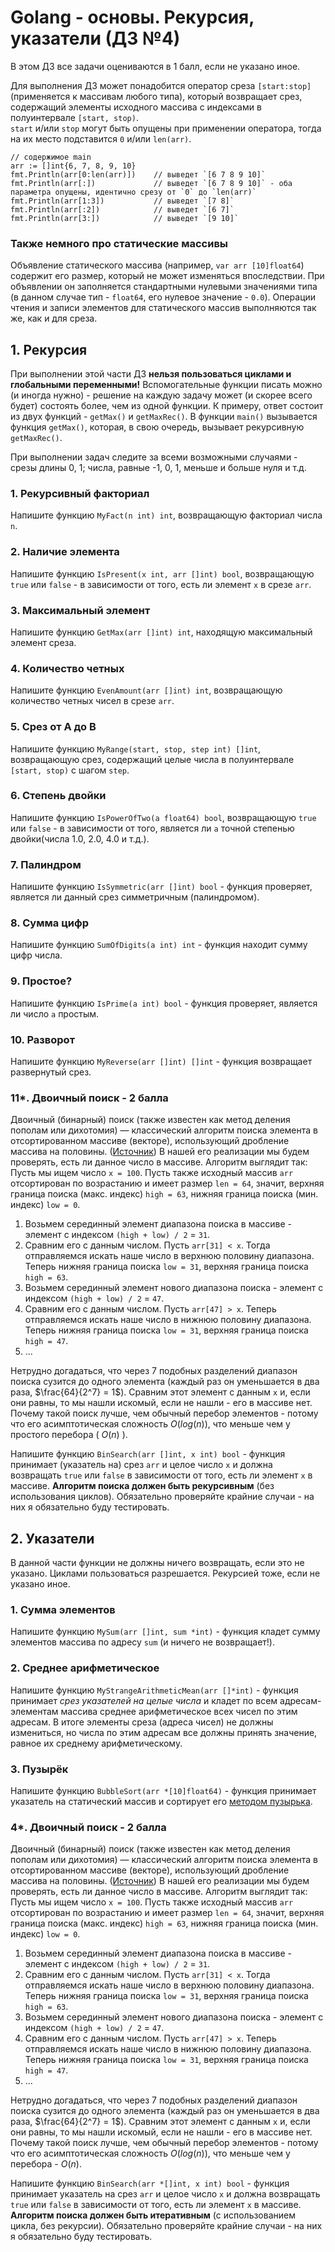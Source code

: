 # Golang - основы. Рекурсия, указатели (ДЗ №4)
В этом ДЗ все задачи оцениваются в 1 балл, если не указано иное.

Для выполнения ДЗ может понадобится оператор среза `[start:stop]` (применяется к массивам любого типа),
который возвращает срез, содержащий элементы исходного массива с индексами в полуинтервале `[start, stop)`.<br>
`start` и/или `stop` могут быть опущены при применении оператора, тогда на их место подставится `0` и/или `len(arr)`.
```golang
// содержимое main
arr := []int{6, 7, 8, 9, 10}
fmt.Println(arr[0:len(arr)])    // выведет `[6 7 8 9 10]`
fmt.Println(arr[:])             // выведет `[6 7 8 9 10]` - оба параметра опущены, идентично срезу от `0` до `len(arr)`
fmt.Println(arr[1:3])           // выведет `[7 8]`
fmt.Println(arr[:2])            // выведет `[6 7]`
fmt.Println(arr[3:])            // выведет `[9 10]`
```

### Также немного про статические массивы
Объявление статического массива (например, `var arr [10]float64`) содержит его размер, который не может изменяться впоследствии. 
При объявлении он заполняется стандартными нулевыми значениями типа (в данном случае тип - `float64`, его нулевое значение - `0.0`). 
Операции чтения и записи элементов для статического массив выполняются так же, как и для среза.
## 1. Рекурсия
При выполнении этой части ДЗ **нельзя пользоваться циклами и глобальными переменными!**
Вспомогательные функции писать можно (и иногда нужно) - решение на каждую задачу может (и скорее всего будет) состоять более, чем из одной функции. К примеру, ответ состоит из двух функций - `getMax()` и `getMaxRec()`. В функции `main()` вызывается функция `getMax()`, которая, в свою очередь, вызывает рекурсивную `getMaxRec()`.


При выполнении задач следите за всеми возможными случаями - срезы длины 0, 1; числа, равные -1, 0, 1, меньше и больше нуля и т.д.

### 1. Рекурсивный факториал
Напишите функцию `MyFact(n int) int`, возвращающую факториал числа `n`.

### 2. Наличие элемента
Напишите функцию `IsPresent(x int, arr []int) bool`, возвращающую `true` или `false` - 
в зависимости от того, есть ли элемент `x` в срезе `arr`.

### 3. Максимальный элемент
Напишите функцию `GetMax(arr []int) int`, находящую максимальный элемент среза.

### 4. Количество четных
Напишите функцию `EvenAmount(arr []int) int`, возвращающую количество четных чисел в срезе `arr`.

### 5. Срез от A до B
Напишите функцию `MyRange(start, stop, step int) []int`, возвращающую срез, содержащий целые числа в полуинтервале `[start, stop)` с шагом `step`.

### 6. Степень двойки
Напишите функцию `IsPowerOfTwo(a float64) bool`, возвращающую `true` или `false` - 
в зависимости от того, является ли `a` точной степенью двойки(числа 1.0, 2.0, 4.0 и т.д.).

### 7. Палиндром
Напишите функцию `IsSymmetric(arr []int) bool` - функция проверяет, является ли данный срез симметричным (палиндромом).

### 8. Сумма цифр
Напишите функцию `SumOfDigits(a int) int` - функция находит сумму цифр числа.

### 9. Простое?
Напишите функцию `IsPrime(a int) bool` - функция проверяет, является ли число `a` простым. 

### 10. Разворот
Напишите функцию `MyReverse(arr []int) []int` - функция возвращает развернутый срез.

### 11*. Двоичный поиск - 2 балла
Двоичный (бинарный) поиск (также известен как метод деления пополам или дихотомия) — классический алгоритм поиска элемента в отсортированном массиве (векторе), использующий дробление массива на половины. 
([Источник](https://ru.wikipedia.org/wiki/Двоичный_поиск))
В нашей его реализации мы будем проверять, есть ли данное число в массиве. Алгоритм выглядит так:<br>
Пусть мы ищем число `x = 100`. Пусть также исходный массив `arr` отсортирован по возрастанию и имеет размер `len = 64`, значит, верхняя граница поиска (макс. индекс) `high = 63`, нижняя граница поиска (мин. индекс) `low = 0`.
1. Возьмем серединный элемент диапазона поиска в массиве - элемент с индексом `(high + low) / 2` = `31`.
2. Сравним его c данным числом. Пусть `arr[31] < x`. Тогда отправляемся искать наше число в верхнюю половину диапазона.
   Теперь нижняя граница поиска `low = 31`, верхняя граница поиска `high = 63`.
3. Возьмем серединный элемент нового диапазона поиска - элемент с индексом `(high + low) / 2` = `47`.
4. Сравним его с данным числом. Пусть `arr[47] > x`. Теперь отправляемся искать наше число в нижнюю половину диапазона.
   Теперь нижняя граница поиска `low = 31`, верхняя граница поиска `high = 47`.
5. ...

Нетрудно догадаться, что через 7 подобных разделений диапазон поиска сузится до одного элемента (каждый раз он уменьшается в два раза, $\frac{64}{2^7} = 1$). 
Сравним этот элемент с данным `x` и, если они равны, то мы нашли искомый, если не нашли - его в массиве нет. 
Почему такой поиск лучше, чем обычный перебор элементов - потому что его асимптотическая сложность $O(log(n))$, что меньше чем у простого перебора ( $O(n)$ ).

Напишите функцию `BinSearch(arr []int, x int) bool` - функция принимает (указатель на) срез `arr` и целое число `x` и должна возвращать `true` или `false` в зависимости от того, есть ли элемент `x` в массиве. 
**Алгоритм поиска должен быть рекурсивным** (без использования циклов).
Обязательно проверяйте крайние случаи - на них я обязательно буду тестировать.

## 2. Указатели
В данной части функции не должны ничего возвращать, если это не указано. Циклами пользоваться разрешается. Рекурсией тоже, если не указано иное.
### 1. Сумма элементов
Напишите функцию `MySum(arr []int, sum *int)` - функция кладет сумму элементов массива по адресу `sum` (и ничего не возвращает!).

### 2. Среднее арифметическое
Напишите функцию `MyStrangeArithmeticMean(arr []*int)` - функция принимает _срез указателей на целые числа_ и кладет по всем адресам-элементам массива среднее арифметическое всех чисел по этим адресам. 
В итоге элементы среза (адреса чисел) не должны измениться, но числа по этим адресам все должны принять значение, равное их среднему арифметическому.

### 3. Пузырёк
Напишите функцию `BubbleSort(arr *[10]float64)` - функция принимает указатель на статический массив и сортирует его [методом пузырька](https://ru.wikipedia.org/wiki/Сортировка_пузырьком).

### 4*. Двоичный поиск - 2 балла
Двоичный (бинарный) поиск (также известен как метод деления пополам или дихотомия) — классический алгоритм поиска элемента в отсортированном массиве (векторе), использующий дробление массива на половины. 
([Источник](https://ru.wikipedia.org/wiki/Двоичный_поиск))
В нашей его реализации мы будем проверять, есть ли данное число в массиве. Алгоритм выглядит так:<br>
Пусть мы ищем число `x = 100`. Пусть также исходный массив `arr` отсортирован по возрастанию и имеет размер `len = 64`, значит, верхняя граница поиска (макс. индекс) `high = 63`, нижняя граница поиска (мин. индекс) `low = 0`.
1. Возьмем серединный элемент диапазона поиска в массиве - элемент с индексом `(high + low) / 2` = `31`.
2. Сравним его c данным числом. Пусть `arr[31] < x`. Тогда отправляемся искать наше число в верхнюю половину диапазона.
   Теперь нижняя граница поиска `low = 31`, верхняя граница поиска `high = 63`.
3. Возьмем серединный элемент нового диапазона поиска - элемент с индексом `(high + low) / 2` = `47`.
4. Сравним его с данным числом. Пусть `arr[47] > x`. Теперь отправляемся искать наше число в нижнюю половину диапазона.
   Теперь нижняя граница поиска `low = 31`, верхняя граница поиска `high = 47`.
5. ...

Нетрудно догадаться, что через 7 подобных разделений диапазон поиска сузится до одного элемента (каждый раз он уменьшается в два раза, $\frac{64}{2^7} = 1$). Сравним этот элемент с данным `x` и, если они равны, то мы нашли искомый, если не нашли - его в массиве нет. 
Почему такой поиск лучше, чем обычный перебор элементов - потому что его асимптотическая сложность $O(log(n))$, что меньше чем у перебора - $O(n)$.

Напишите функцию `BinSearch(arr *[]int, x int) bool` - функция принимает указатель на срез `arr` и целое число `x` и должна возвращать `true` или `false` в зависимости от того, есть ли элемент `x` в массиве. 
**Алгоритм поиска должен быть итеративным** (с использованием цикла, без рекурсии). 
Обязательно проверяйте крайние случаи - на них я обязательно буду тестировать.
